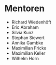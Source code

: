 Mentoren
========

* Richard Wiedenhöft
* Eric Abraham
* Silvia Kunz
* Stephan Siewert
* Annika Gambke
* Maximilian Fricke
* Maximilian Keller
* Wilhelm Horn

